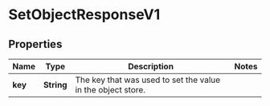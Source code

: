 

# SetObjectResponseV1


## Properties

| Name | Type | Description | Notes |
|------------ | ------------- | ------------- | -------------|
|**key** | **String** | The key that was used to set the value in the object store. |  |



